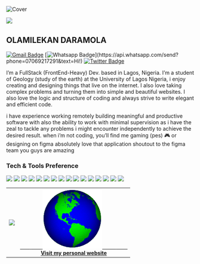 
        
![Cover](https://media-exp1.licdn.com/dms/image/C4D16AQHkwNa6x33UbA/profile-displaybackgroundimage-shrink_200_800/0/1647468437761?e=1654128000&v=beta&t=j9ZZuCwpjaPKcnXXPXl3At3voL6RsLsTRMNf3_xVq_g)  
<p><img src="https://i.imgur.com/A6bWGFl.gif"/></p>

## OLAMILEKAN DARAMOLA
[![Gmail Badge](https://img.shields.io/badge/-Gmail-c14438?style=flat-square&logo=Gmail&logoColor=white&link=mailto:contato.lekandar11@gmail.com)](mailto:contato.lekandar11@gmail.com)
[![Whatsapp Badge](https://img.shields.io/badge/-Whatsapp-4CA143?style=flat-square&labelColor=4CA143&logo=whatsapp&logoColor=white&link=https://api.whatsapp.com/send?phone=07069217291&text=Hi!)](https://api.whatsapp.com/send?phone=07069217291&text=Hi!)
[![Twitter Badge](https://img.shields.io/badge/-Twitter-1da1f2?style=flat-square&labelColor=1da1f2&logo=twitter&logoColor=white&link=https://twitter.com/lekancoder)](https://twitter.com/lekancoder)


I’m a FullStack (FrontEnd-Heavy) Dev. based in Lagos, Nigeria.
I’m a student of Geology (study of the earth) at the University of Lagos Nigeria, i enjoy creating and designing things that live on the internet. I also love taking complex problems and turning them into simple and beautiful websites. I also love the logic and structure of coding and always strive to write elegant and efficient code.

i have experience working remotely building meaningful and productive software with also the ability to work with minimal supervision as i have the zeal to tackle any problems i might encounter independently to achieve the desired result. when i’m not coding, you’ll find me gaming (pes) 🎮 or designing on figma absolutely love that application shoutout to the figma team you guys are amazing

### Tech & Tools Preference

<img src = "https://img.shields.io/badge/-HTML5-E34F26?style=flat&logo=html5&logoColor=white"> <img src = "https://img.shields.io/badge/-CSS3-1572B6?style=flat&logo=css3&logoColor=white">
<img src="https://img.shields.io/badge/-Bootstrap-563D7C?style=flat&logo=bootstrap&logoColor=white">
<img src="https://img.shields.io/badge/-JavaScript-eed718?style=flat&logo=javascript&logoColor=ffffff">
<img src="https://img.shields.io/badge/-Sass-cc6699?style=flat&logo=sass&logoColor=ffffff">
<img src="https://img.shields.io/badge/-React-000000?style=flat&logo=react&logoColor=00c8ff">
<img src="https://img.shields.io/badge/-MongoDB-4DB33D?style=flat&logo=mongodb&logoColor=FFFFFF">
<img src="https://img.shields.io/badge/-GraphQL-e535ab?style=flat&logo=graphql&logoColor=FFFFFF">
<img src="https://img.shields.io/badge/-MySQL-F29111?style=flat&logo=mysql&logoColor=FFFFFF">
<img src="https://img.shields.io/badge/-Express.js-787878?style=flat">
<img src="https://img.shields.io/badge/-Node.js-3C873A?style=flat&logo=Node.js&logoColor=white">
<img src="http://img.shields.io/badge/-Git-F1502F?style=flat&logo=git&logoColor=FFFFFF">
<img src="http://img.shields.io/badge/-Github-000000?style=flat&logo=github&logoColor=FFFFFF">
<img src="http://img.shields.io/badge/-VS%20Code-007ACC?style=flat&logo=visual%20studio%20code&logoColor=white">
<img src="http://img.shields.io/badge/-Heroku-430098?style=flat&logo=heroku&logoColor=white">
<img src="http://img.shields.io/badge/-Vercel-black?style=flat&logo=vercel&logoColor=white">


<table width="100%"  border="0" cellpadding="0" cellspacing="0">
  <tr>
    <td align="center">
      <img align="left" src="https://github-readme-stats.vercel.app/api?username=Lekan1&show_icons=true&theme=dracula" />
    </td>
    <td align="center">
      <a href="https://lekandar.vercel.app/">
        <span>&nbsp;&nbsp;&nbsp;&nbsp;&nbsp;&nbsp;&nbsp;</span>
        <span>&nbsp;&nbsp;&nbsp;&nbsp;&nbsp;&nbsp;&nbsp;</span>
        <img src="https://github.com/benyou1969/benyou1969/blob/master/globe.gif?raw=true" />
        <span>&nbsp;&nbsp;&nbsp;&nbsp;&nbsp;&nbsp;&nbsp;&nbsp;</span>
        <span>&nbsp;&nbsp;&nbsp;&nbsp;&nbsp;&nbsp;&nbsp;&nbsp;</span>
        <br>
        <strong>Visit my personal website </strong>
    </td>
  </tr>
</table>

<!--
**Lekan1/Lekan1** is a ✨ _special_ ✨ repository because its `README.md` (this file) appears on your GitHub profile.

Here are some ideas to get you started:

- 🔭 I’m currently working on ...
- 🌱 I’m currently learning ...
- 👯 I’m looking to collaborate on ...
- 🤔 I’m looking for help with ...
- 💬 Ask me about ...
- 📫 How to reach me: ...
- 😄 Pronouns: ...
- ⚡ Fun fact: ...
-->
